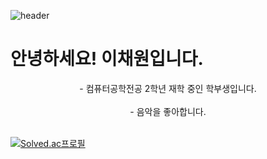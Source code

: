 
<!---
cakenpeace/cakenpeace is a ✨ special ✨ repository because its `README.md` (this file) appears on your GitHub profile.
You can click the Preview link to take a look at your changes.
--->
![header](https://capsule-render.vercel.app/api?type=waving&color=timeGradient&height=300&section=header&text=Welcome%20to%20my%20Github!&desc=I'm%20Chaewon%20Lee&fontSize=65&fontAlignY=37&d&animation=fadeIn)
# 안녕하세요! 이채원입니다.
<div align = "center">
- 컴퓨터공학전공 2학년 재학 중인 학부생입니다. <br><br>
- 음악을 좋아합니다. <br><br>
</div>

[![Solved.ac프로필](http://mazassumnida.wtf/api/v2/generate_badge?boj=worung)](https://solved.ac/worung)
